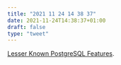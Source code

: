 ```yaml
---
title: "2021 11 24 14 38 37"
date: 2021-11-24T14:38:37+01:00
draft: false
type: "tweet"
---
```

[Lesser Known PostgreSQL Features](https://hakibenita.com/postgresql-unknown-features).
